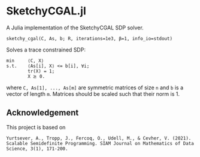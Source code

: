 # SketchyCGAL.jl
A Julia implementation of the SketchyCGAL SDP solver.
```
sketchy_cgal(C, As, b; R, iterations=1e3, β=1, info_io=stdout)
```

Solves a trace constrained SDP:
```
min		⟨C, X⟩
s.t.	⟨As[i], X⟩ <= b[i], ∀i;
		tr(X) = 1;
		X ⪰ 0.
```
where `C, As[1], ..., As[m]` are symmetric matrices of size `n` and `b` is a
vector of length `m`. Matrices should be scaled such that their norm is 1.

## Acknowledgement
This project is based on

	Yurtsever, A., Tropp, J., Fercoq, O., Udell, M., & Cevher, V. (2021). Scalable Semidefinite Programming. SIAM Journal on Mathematics of Data Science, 3(1), 171-200.